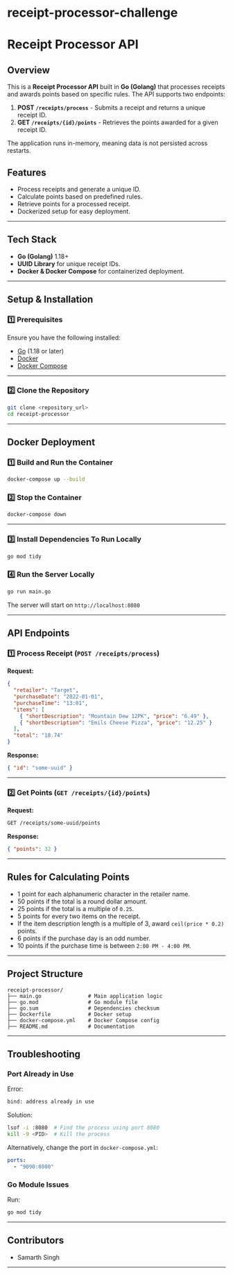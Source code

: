 # receipt-processor-challenge
# Receipt Processor API

## Overview
This is a **Receipt Processor API** built in **Go (Golang)** that processes receipts and awards points based on specific rules. The API supports two endpoints:

1. **POST `/receipts/process`** - Submits a receipt and returns a unique receipt ID.
2. **GET `/receipts/{id}/points`** - Retrieves the points awarded for a given receipt ID.

The application runs in-memory, meaning data is not persisted across restarts.

## Features
- Process receipts and generate a unique ID.
- Calculate points based on predefined rules.
- Retrieve points for a processed receipt.
- Dockerized setup for easy deployment.

---

## **Tech Stack**
- **Go (Golang)** 1.18+
- **UUID Library** for unique receipt IDs.
- **Docker & Docker Compose** for containerized deployment.

---

## **Setup & Installation**

### **1️⃣ Prerequisites**
Ensure you have the following installed:
- [Go](https://go.dev/doc/install) (1.18 or later)
- [Docker](https://www.docker.com/get-started)
- [Docker Compose](https://docs.docker.com/compose/install/)
---
### **2️⃣ Clone the Repository**
```sh
git clone <repository_url>
cd receipt-processor
```
---
## **Docker Deployment**
### **1️⃣ Build and Run the Container**
```sh
docker-compose up --build
```

### **2️⃣ Stop the Container**
```sh
docker-compose down
```
---

### **3️⃣ Install Dependencies To Run Locally**
```sh
go mod tidy
```

### **4️⃣ Run the Server Locally**
```sh
go run main.go
```
The server will start on `http://localhost:8080`

---

## **API Endpoints**

### **1️⃣ Process Receipt (`POST /receipts/process`)**
**Request:**
```json
{
  "retailer": "Target",
  "purchaseDate": "2022-01-01",
  "purchaseTime": "13:01",
  "items": [
    { "shortDescription": "Mountain Dew 12PK", "price": "6.49" },
    { "shortDescription": "Emils Cheese Pizza", "price": "12.25" }
  ],
  "total": "18.74"
}
```

**Response:**
```json
{ "id": "some-uuid" }
```

---

### **2️⃣ Get Points (`GET /receipts/{id}/points`)**
**Request:**
```sh
GET /receipts/some-uuid/points
```

**Response:**
```json
{ "points": 32 }
```

---

## **Rules for Calculating Points**
- 1 point for each alphanumeric character in the retailer name.
- 50 points if the total is a round dollar amount.
- 25 points if the total is a multiple of `0.25`.
- 5 points for every two items on the receipt.
- If the item description length is a multiple of 3, award `ceil(price * 0.2)` points.
- 6 points if the purchase day is an odd number.
- 10 points if the purchase time is between `2:00 PM - 4:00 PM`.

---

## **Project Structure**
```
receipt-processor/
├── main.go               # Main application logic
├── go.mod                # Go module file
├── go.sum                # Dependencies checksum
├── Dockerfile            # Docker setup
├── docker-compose.yml    # Docker Compose config
├── README.md             # Documentation
```

---

## **Troubleshooting**

### **Port Already in Use**
Error:
```sh
bind: address already in use
```
Solution:
```sh
lsof -i :8080  # Find the process using port 8080
kill -9 <PID>  # Kill the process
```
Alternatively, change the port in `docker-compose.yml`:
```yaml
ports:
  - "9090:8080"
```

### **Go Module Issues**
Run:
```sh
go mod tidy
```

---

## **Contributors**
- Samarth Singh

---



